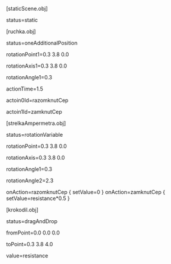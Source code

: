 [staticScene.obj]

status=static

[ruchka.obj]

status=oneAdditionalPosition

rotationPoint1=0.3 3.8 0.0

rotationAxis1=0.3 3.8 0.0

rotationAngle1=0.3

actionTime=1.5

actoin0Id=razomknutCep

actoin1Id=zamknutCep

[strelkaAmpermetra.obj]

status=rotationVariable

rotationPoint=0.3 3.8 0.0

rotationAxis=0.3 3.8 0.0

rotationAngle1=0.3

rotationAngle2=2.3

onAction=razomknutCep
{
setValue=0
}
onAction=zamknutCep
{
setValue=resistance*0.5
} 
 
[krokodil.obj]

status=dragAndDrop

fromPoint=0.0 0.0 0.0

toPoint=0.3 3.8 4.0

value=resistance
 
 
 
 

